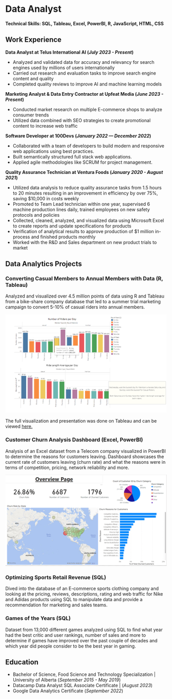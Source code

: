 # Data Analyst

#### Technical Skills: SQL, Tableau, Excel, PowerBI, R, JavaScript, HTML, CSS

## Work Experience
**Data Analyst at Telus International AI (_July 2023 - Present_)**
- Analyzed and validated data for accuracy and relevancy for search engines used by millions of users internationally
- Carried out research and evaluation tasks to improve search engine content and quality
- Completed quality reviews to improve AI and machine learning models

**Marketing Analyst & Data Entry Contractor at Upfeat Media (_June 2023 - Present_)**
- Conducted market research on multiple E-commerce shops to analyze consumer trends
- Utilized data combined with SEO strategies to create promotional content to increase web traffic

**Software Developer at 100Devs (_January 2022 — December 2022_)**
-	Collaborated with a team of developers to build modern and responsive web applications using best practices.
- Built semantically structured full stack web applications.
-	Applied agile methodologies like SCRUM for project management.

**Quality Assurance Technician at Ventura Foods (_January 2020 - August 2021_)**
- Utilized data analysis to reduce quality assurance tasks from 1.5 hours to 20 minutes resulting in an improvement in efficiency by over 75%, saving $10,000 in costs weekly
- Promoted to Team Lead technician within one year, supervised 6 machine production lines daily, trained employees on new safety protocols and policies
- Collected, cleaned, analyzed, and visualized data using Microsoft Excel to create reports and update specifications for products
- Verification of analytical results to approve production of $1 million in-process and finished products monthly
- Worked with the R&D and Sales department on new product trials to market


## Data Analytics Projects
### Converting Casual Members to Annual Members with Data (R, Tableau)

Analyzed and visualized over 4.5 million points of data using R and Tableau from a bike-share company database that led to a summer trial marketing campaign to convert 5-10% of casual riders into annual members.

![Tableau Image](/assets/Bike%20Share%20Tableau%20Image.PNG)

The full visualization and presentation was done on Tableau and can be viewed [here.](https://public.tableau.com/app/profile/visan2980/viz/DataAnalyticsProjectDashboard/Story1#1)

### Customer Churn Analysis Dashboard (Excel, PowerBI)

Analysis of an Excel dataset from a Telecom company visualized in PowerBI to determine the reasons for customers leaving. Dashboard showcases the current rate of customers leaving (churn rate) and what the reasons were in terms of competition, pricing, network reliability and more. 

![Customer Churn Dashboard](/assets/Churning%20Customers%20Analysis%20Dashboard.PNG)


### Optimizing Sports Retail Revenue (SQL)

Dived into the database of an E-commerce sports clothing company and looking at the pricing, reviews, descriptions, rating and web traffic for Nike and Adidas products using SQL to manipulate data and provide a recommendation for marketing and sales teams.

### Games of the Years (SQL)

Dataset from 13,000 different games analyzed using SQL to find what year had the best critic and user rankings, number of sales and more to determine if games have improved over the past couple of decades and which year did people consider to be the best year in gaming.



## Education
- Bachelor of Science, Food Science and Technology Specialization | University of Alberta (_September 2015 - May 2019_)
- Datacamp Data Analyst SQL Associate Certificate | (_August 2023_)
- Google Data Analytics Certificate (_September 2022_)








